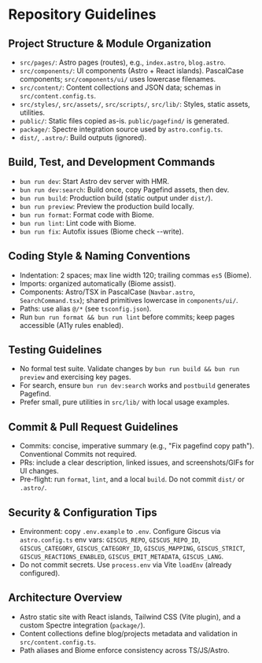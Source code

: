 # Repository Guidelines

## Project Structure & Module Organization
- `src/pages/`: Astro pages (routes), e.g., `index.astro`, `blog.astro`.
- `src/components/`: UI components (Astro + React islands). PascalCase components; `src/components/ui/` uses lowercase filenames.
- `src/content/`: Content collections and JSON data; schemas in `src/content.config.ts`.
- `src/styles/`, `src/assets/`, `src/scripts/`, `src/lib/`: Styles, static assets, utilities.
- `public/`: Static files copied as-is. `public/pagefind/` is generated.
- `package/`: Spectre integration source used by `astro.config.ts`.
- `dist/`, `.astro/`: Build outputs (ignored).

## Build, Test, and Development Commands
- `bun run dev`: Start Astro dev server with HMR.
- `bun run dev:search`: Build once, copy Pagefind assets, then dev.
- `bun run build`: Production build (static output under `dist/`).
- `bun run preview`: Preview the production build locally.
- `bun run format`: Format code with Biome.
- `bun run lint`: Lint code with Biome.
- `bun run fix`: Autofix issues (Biome check --write).

## Coding Style & Naming Conventions
- Indentation: 2 spaces; max line width 120; trailing commas `es5` (Biome).
- Imports: organized automatically (Biome assist).
- Components: Astro/TSX in PascalCase (`Navbar.astro`, `SearchCommand.tsx`); shared primitives lowercase in `components/ui/`.
- Paths: use alias `@/*` (see `tsconfig.json`).
- Run `bun run format && bun run lint` before commits; keep pages accessible (A11y rules enabled).

## Testing Guidelines
- No formal test suite. Validate changes by `bun run build && bun run preview` and exercising key pages.
- For search, ensure `bun run dev:search` works and `postbuild` generates Pagefind.
- Prefer small, pure utilities in `src/lib/` with local usage examples.

## Commit & Pull Request Guidelines
- Commits: concise, imperative summary (e.g., "Fix pagefind copy path"). Conventional Commits not required.
- PRs: include a clear description, linked issues, and screenshots/GIFs for UI changes.
- Pre-flight: run `format`, `lint`, and a local `build`. Do not commit `dist/` or `.astro/`.

## Security & Configuration Tips
- Environment: copy `.env.example` to `.env`. Configure Giscus via `astro.config.ts` env vars: `GISCUS_REPO`, `GISCUS_REPO_ID`, `GISCUS_CATEGORY`, `GISCUS_CATEGORY_ID`, `GISCUS_MAPPING`, `GISCUS_STRICT`, `GISCUS_REACTIONS_ENABLED`, `GISCUS_EMIT_METADATA`, `GISCUS_LANG`.
- Do not commit secrets. Use `process.env` via Vite `loadEnv` (already configured).

## Architecture Overview
- Astro static site with React islands, Tailwind CSS (Vite plugin), and a custom Spectre integration (`package/`).
- Content collections define blog/projects metadata and validation in `src/content.config.ts`.
- Path aliases and Biome enforce consistency across TS/JS/Astro.


